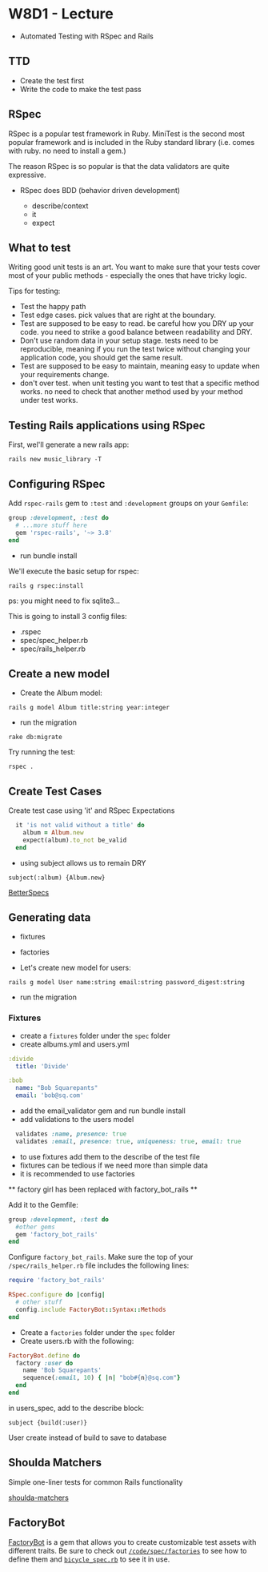 # W8D1 - Lecture

- Automated Testing with RSpec and Rails

## TTD

- Create the test first
- Write the code to make the test pass

## RSpec

RSpec is a popular test framework in Ruby. MiniTest is the second most popular framework and is included in the Ruby standard library (i.e. comes with ruby. no need to install a gem.)

The reason RSpec is so popular is that the data validators are quite expressive.

- RSpec does BDD (behavior driven development)

  - describe/context
  - it
  - expect

## What to test

Writing good unit tests is an art. You want to make sure that your tests cover most of your public methods - especially the ones that have tricky logic.

Tips for testing:

- Test the happy path
- Test edge cases. pick values that are right at the boundary.
- Test are supposed to be easy to read. be careful how you DRY up your code. you need to strike a good balance between readability and DRY.
- Don't use random data in your setup stage. tests need to be reproducible, meaning if you run the test twice without changing your application code, you should get the same result.
- Test are supposed to be easy to maintain, meaning easy to update when your requirements change.
- don't over test. when unit testing you want to test that a specific method works. no need to check that another method used by your method under test works.

## Testing Rails applications using RSpec

First, wel'll generate a new rails app:

`rails new music_library -T`

## Configuring RSpec

Add `rspec-rails` gem to `:test` and `:development` groups on your `Gemfile`:

```ruby
group :development, :test do
  # ...more stuff here
  gem 'rspec-rails', '~> 3.8'
end
```

- run bundle install

We'll execute the basic setup for rspec:

`rails g rspec:install`

ps: you might need to fix sqlite3...

This is going to install 3 config files:

- .rspec
- spec/spec_helper.rb
- spec/rails_helper.rb

## Create a new model

- Create the Album model:

`rails g model Album title:string year:integer`

- run the migration

`rake db:migrate`

Try running the test:

`rspec .`

## Create Test Cases

Create test case using 'it' and RSpec Expectations

```ruby
  it 'is not valid without a title' do
    album = Album.new
    expect(album).to_not be_valid
  end
```

- using subject allows us to remain DRY

`subject(:album) {Album.new}`

[BetterSpecs](http://www.betterspecs.org/)

## Generating data

- fixtures
- factories

- Let's create new model for users:

`rails g model User name:string email:string password_digest:string`

- run the migration

### Fixtures

- create a `fixtures` folder under the `spec` folder
- create albums.yml and users.yml

```yml
:divide
  title: 'Divide'
```

```yml
:bob
  name: "Bob Squarepants"
  email: 'bob@sq.com'
```

- add the email_validator gem and run bundle install
- add validations to the users model

```ruby
  validates :name, presence: true
  validates :email, presence: true, uniqueness: true, email: true
```

- to use fixtures add them to the describe of the test file
- fixtures can be tedious if we need more than simple data
- it is recommended to use factories

** factory girl has been replaced with factory_bot_rails **

Add it to the Gemfile:

```ruby
group :development, :test do
  #other gems
  gem 'factory_bot_rails'
end
```

Configure `factory_bot_rails`. Make sure the top of your `/spec/rails_helper.rb` file includes the following lines:

```ruby
require 'factory_bot_rails'

RSpec.configure do |config|
  # other stuff
  config.include FactoryBot::Syntax::Methods
end
```

- Create a `factories` folder under the `spec` folder
- Create users.rb with the following:

```ruby
FactoryBot.define do
  factory :user do
    name 'Bob Squarepants'
    sequence(:email, 10) { |n| "bob#{n}@sq.com"}
  end
end
```

in users_spec, add to the describe block:

```
subject {build(:user)}
```

User create instead of build to save to database

## Shoulda Matchers

Simple one-liner tests for common Rails functionality

[shoulda-matchers](https://github.com/thoughtbot/shoulda-matchers)

## FactoryBot

[FactoryBot](http://www.rubydoc.info/gems/factory_bot/file/GETTING_STARTED.md) is a gem that allows you to create customizable test assets with different traits. Be sure to check out [`/code/spec/factories`](code/spec/factories) to see how to define them and [`bicycle_spec.rb`](code/spec/models/bicycle_spec.rb) to see it in use.
